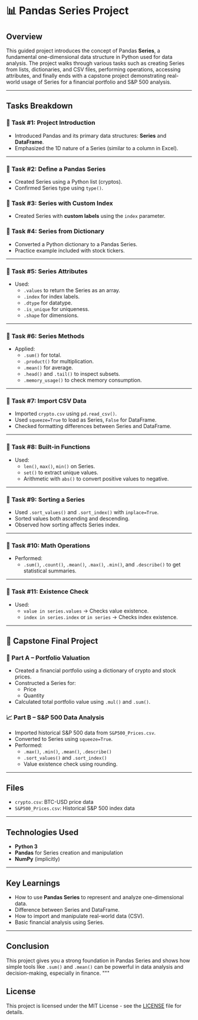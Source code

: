 # 📊 Pandas Series Project

## Overview
This guided project introduces the concept of Pandas **Series**, a fundamental one-dimensional data structure in Python used for data analysis. The project walks through various tasks such as creating Series from lists, dictionaries, and CSV files, performing operations, accessing attributes, and finally ends with a capstone project demonstrating real-world usage of Series for a financial portfolio and S&P 500 analysis.

---

## Tasks Breakdown

### 🔹 **Task #1: Project Introduction**
- Introduced Pandas and its primary data structures: **Series** and **DataFrame**.
- Emphasized the 1D nature of a Series (similar to a column in Excel).

---

### 🔹 **Task #2: Define a Pandas Series**
- Created Series using a Python list (cryptos).
- Confirmed Series type using `type()`.

### 🔹 **Task #3: Series with Custom Index**
- Created Series with **custom labels** using the `index` parameter.

### 🔹 **Task #4: Series from Dictionary**
- Converted a Python dictionary to a Pandas Series.
- Practice example included with stock tickers.

---

### 🔹 **Task #5: Series Attributes**
- Used:
  - `.values` to return the Series as an array.
  - `.index` for index labels.
  - `.dtype` for datatype.
  - `.is_unique` for uniqueness.
  - `.shape` for dimensions.

---

### 🔹 **Task #6: Series Methods**
- Applied:
  - `.sum()` for total.
  - `.product()` for multiplication.
  - `.mean()` for average.
  - `.head()` and `.tail()` to inspect subsets.
  - `.memory_usage()` to check memory consumption.

---

### 🔹 **Task #7: Import CSV Data**
- Imported `crypto.csv` using `pd.read_csv()`.
- Used `squeeze=True` to load as Series, `False` for DataFrame.
- Checked formatting differences between Series and DataFrame.

---

### 🔹 **Task #8: Built-in Functions**
- Used:
  - `len()`, `max()`, `min()` on Series.
  - `set()` to extract unique values.
  - Arithmetic with `abs()` to convert positive values to negative.

---

### 🔹 **Task #9: Sorting a Series**
- Used `.sort_values()` and `.sort_index()` with `inplace=True`.
- Sorted values both ascending and descending.
- Observed how sorting affects Series index.

---

### 🔹 **Task #10: Math Operations**
- Performed:
  - `.sum()`, `.count()`, `.mean()`, `.max()`, `.min()`, and `.describe()` to get statistical summaries.

---

### 🔹 **Task #11: Existence Check**
- Used:
  - `value in series.values` → Checks value existence.
  - `index in series.index` or `in series` → Checks index existence.

---

## 🎯 Capstone Final Project

### 🧾 Part A – Portfolio Valuation
- Created a financial portfolio using a dictionary of crypto and stock prices.
- Constructed a Series for:
  - Price
  - Quantity
- Calculated total portfolio value using `.mul()` and `.sum()`.

### 📈 Part B – S&P 500 Data Analysis
- Imported historical S&P 500 data from `S&P500_Prices.csv`.
- Converted to Series using `squeeze=True`.
- Performed:
  - `.max()`, `.min()`, `.mean()`, `.describe()`
  - `.sort_values()` and `.sort_index()`
  - Value existence check using rounding.

---

## Files
- `crypto.csv`: BTC-USD price data
- `S&P500_Prices.csv`: Historical S&P 500 index data

---

## Technologies Used
- **Python 3**
- **Pandas** for Series creation and manipulation
- **NumPy** (implicitly)

---

## Key Learnings
- How to use **Pandas Series** to represent and analyze one-dimensional data.
- Difference between Series and DataFrame.
- How to import and manipulate real-world data (CSV).
- Basic financial analysis using Series.

---

## Conclusion
This project gives you a strong foundation in Pandas Series and shows how simple tools like `.sum()` and `.mean()` can be powerful in data analysis and decision-making, especially in finance.
"""

## License
This project is licensed under the MIT License - see the [LICENSE](https://github.com/snehs19space/100_Projects/blob/main/LICENSE) file for details.

